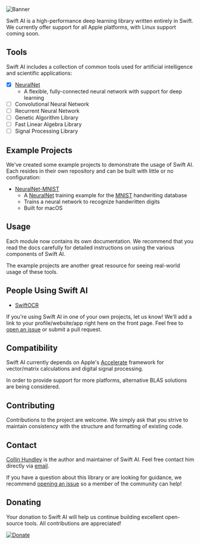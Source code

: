 ![Banner](https://github.com/Swift-AI/Swift-AI/blob/master/SiteAssets/logo/banner.png)

Swift AI is a high-performance deep learning library written entirely in Swift. We currently offer support for all Apple platforms, with Linux support coming soon.

## Tools
Swift AI includes a collection of common tools used for artificial intelligence and scientific applications:

 - [x] [NeuralNet](https://github.com/Swift-AI/NeuralNet)
    * A flexible, fully-connected neural network with support for deep learning
 - [ ] Convolutional Neural Network
 - [ ] Recurrent Neural Network
 - [ ] Genetic Algorithm Library
 - [ ] Fast Linear Algebra Library
 - [ ] Signal Processing Library

## Example Projects
We've created some example projects to demonstrate the usage of Swift AI. Each resides in their own repository and can be built with little or no configuration:

 - [NeuralNet-MNIST](https://github.com/Swift-AI/NeuralNet-MNIST)
    * A [NeuralNet](https://github.com/Swift-AI/NeuralNet) training example for the [MNIST](http://yann.lecun.com/exdb/mnist/) handwriting database
    * Trains a neural network to recognize handwritten digits
    * Built for macOS

## Usage
Each module now contains its own documentation. We recommend that you read the docs carefully for detailed instructions on using the various components of Swift AI.

The example projects are another great resource for seeing real-world usage of these tools.

## People Using Swift AI
- [SwiftOCR](https://github.com/garnele007/SwiftOCR)

If you're using Swift AI in one of your own projects, let us know! We'll add a link to your profile/website/app right here on the front page. Feel free to [open an issue](https://github.com/Swift-AI/Swift-AI/issues/new) or submit a pull request.

## Compatibility
Swift AI currently depends on Apple's [Accelerate](https://developer.apple.com/library/mac/documentation/Accelerate/Reference/AccelerateFWRef/) framework for vector/matrix calculations and digital signal processing.

In order to provide support for more platforms, alternative BLAS solutions are being considered.

## Contributing
Contributions to the project are welcome. We simply ask that you strive to maintain consistency with the structure and formatting of existing code.

## Contact
[Collin Hundley](https://github.com/collinhundley) is the author and maintainer of Swift AI. Feel free contact him directly via [email](mailto:collinhundley@gmail.com).

If you have a question about this library or are looking for guidance, we recommend [opening an issue](https://github.com/Swift-AI/Swift-AI/issues/new) so a member of the community can help!

## Donating
Your donation to Swift AI will help us continue building excellent open-source tools. All contributions are appreciated!

[![Donate](https://github.com/Swift-AI/Swift-AI/blob/master/SiteAssets/DonateButton.png?raw=true)](https://www.paypal.com/cgi-bin/webscr?cmd=_donations&business=3FCBZ7MXZJFG2&lc=US&item_name=Swift%20AI&currency_code=USD&bn=PP%2dDonationsBF%3aDonateButton%2epng%3fraw%3dtrue%3aNonHosted)
